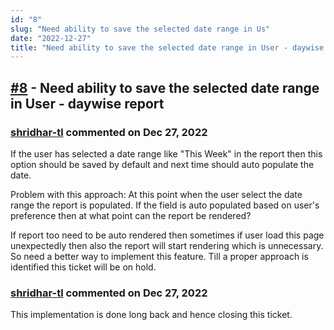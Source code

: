 ```yaml
---
id: "8"
slug: "Need ability to save the selected date range in Us"
date: "2022-12-27"
title: "Need ability to save the selected date range in User - daywise report"
---
```



## [#8](https://github.com/shridhar-tl/jira-assistant/issues/8) - Need ability to save the selected date range in User - daywise report

### [shridhar-tl](https://github.com/shridhar-tl) commented on Dec 27, 2022

If the user has selected a date range like "This Week" in the report then this option should be saved by default and next time should auto populate the date.

Problem with this approach:
At this point when the user select the date range the report is populated. If the field is auto populated based on user's preference then at what point can the report be rendered?

If report too need to be auto rendered then sometimes if user load this page unexpectedly then also the report will start rendering which is unnecessary. So need a better way to implement this feature. Till a proper approach is identified this ticket will be on hold.

### [shridhar-tl](https://github.com/shridhar-tl) commented on Dec 27, 2022

This implementation is done long back and hence closing this ticket.

